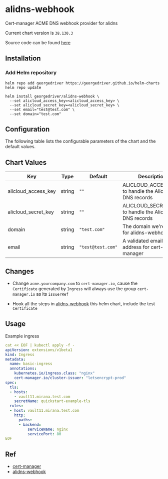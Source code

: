 alidns-webhook
==============
Cert-manager ACME DNS webhook provider for alidns

Current chart version is `38.130.3`

Source code can be found [here](https://github.com/georgedriver/helm-charts)

## Installation

### Add Helm repository

```shell
helm repo add georgedriver https://georgedriver.github.io/helm-charts
helm repo update
```

```shell
helm install georgedriver/alidns-webhook \
  --set alicloud_access_key=<alicloud_access_key> \
  --set alicloud_secret_key=<alicloud_secret_key> \
  --set email="test@test.com" \
  --set domain="test.com"
```

## Configuration

The following table lists the configurable parameters of the chart and the default values.

## Chart Values

| Key | Type | Default | Description |
|-----|------|---------|-------------|
| alicloud_access_key | string | `""` | ALICLOUD_ACCESS_KEY to handle the Alicloud DNS records |
| alicloud_secret_key | string | `""` | ALICLOUD_SECRET_KEY to handle the Alicloud DNS records |
| domain | string | `"test.com"` | The domain we're using for alidns-webhook |
| email | string | `"test@test.com"` | A validated email address for cert-manager |

## Changes

- Change `acme.yourcompany.com` to `cert-manager.io`, cause the `Certificate` generated by `Ingress` will always use the group `cert-manager.io` as its `issuerRef`

- Hook all the steps in [alidns-webhook](https://github.com/pragkent/alidns-webhook) this helm chart, include the test `Certificate`

## Usage

Example ingress

```yaml
cat << EOF | kubectl apply -f -
apiVersion: extensions/v1beta1
kind: Ingress
metadata:
  name: basic-ingress
  annotations:
    kubernetes.io/ingress.class: "nginx"
    cert-manager.io/cluster-issuer: "letsencrypt-prod"
spec:
  tls:
  - hosts:
    - vault11.mirana.test.com
    secretName: quickstart-example-tls
  rules:
  - host: vault11.mirana.test.com
    http:
      paths:
      - backend:
          serviceName: nginx
          servicePort: 80
EOF
```

## Ref

- [cert-manager](https://cert-manager.io/docs/configuration/acme/dns01/#webhook)
- [alidns-webhook](https://github.com/pragkent/alidns-webhook)
